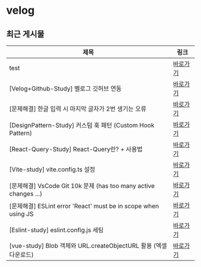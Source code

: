 # velog

## 최근 게시물

| 제목 | 링크 |
| --- | --- |
| test | <a href="https://velog.io/@nuyhes/test" target="_blank">바로가기</a> |
| [Velog+Github-Study] 벨로그 깃허브 연동 | <a href="https://velog.io/@nuyhes/VelogGithub-Study-%EB%B2%A8%EB%A1%9C%EA%B7%B8-%EA%B9%83%ED%97%88%EB%B8%8C-%EC%97%B0%EB%8F%99" target="_blank">바로가기</a> |
| [문제해결] 한글 입력 시 마지막 글자가 2번 생기는 오류 | <a href="https://velog.io/@nuyhes/%EB%AC%B8%EC%A0%9C%ED%95%B4%EA%B2%B0-%ED%95%9C%EA%B8%80-%EC%9E%85%EB%A0%A5-%EC%8B%9C-%EB%A7%88%EC%A7%80%EB%A7%89-%EA%B8%80%EC%9E%90%EA%B0%80-2%EB%B2%88-%EC%83%9D%EA%B8%B0%EB%8A%94-%EC%98%A4%EB%A5%98" target="_blank">바로가기</a> |
| [DesignPattern-Study] 커스텀 훅 패턴 (Custom Hook Pattern) | <a href="https://velog.io/@nuyhes/React-%EB%94%94%EC%9E%90%EC%9D%B8-%ED%8C%A8%ED%84%B4-%EC%BB%A4%EC%8A%A4%ED%85%80-%ED%9B%85-%ED%8C%A8%ED%84%B4-Custom-Hook-Pattern" target="_blank">바로가기</a> |
| [React-Query-Study] React-Query란? + 사용법 | <a href="https://velog.io/@nuyhes/React-Query-Study-React-Query%EB%9E%80-%EC%82%AC%EC%9A%A9%EB%B2%95" target="_blank">바로가기</a> |
| [Vite-study] vite.config.ts 설정 | <a href="https://velog.io/@nuyhes/Vite-study-vite.config.ts-%EC%84%A4%EC%A0%95" target="_blank">바로가기</a> |
| [문제해결] VsCode Git 10k 문제 (has too many active changes ...) | <a href="https://velog.io/@nuyhes/%EB%AC%B8%EC%A0%9C%ED%95%B4%EA%B2%B0-VsCode-Git-10k-%EB%AC%B8%EC%A0%9C-has-too-many-active-changes-" target="_blank">바로가기</a> |
| [문제해결] ESLint error  'React' must be in scope when using JS | <a href="https://velog.io/@nuyhes/%EB%AC%B8%EC%A0%9C%ED%95%B4%EA%B2%B0-ESLint-error-React-must-be-in-scope-when-using-JS" target="_blank">바로가기</a> |
| [Eslint-study] eslint.config.js 세팅 | <a href="https://velog.io/@nuyhes/Eslint-study-eslint.config.js-%EC%84%B8%ED%8C%85" target="_blank">바로가기</a> |
| [vue-study] Blob 객체와 URL.createObjectURL 활용 (엑셀 다운로드) | <a href="https://velog.io/@nuyhes/%EB%AC%B8%EC%A0%9C%ED%95%B4%EA%B2%B0-XML-%ED%98%95%EC%8B%9D%EC%9D%98-%EC%97%91%EC%85%80-%ED%8C%8C%EC%9D%BC-%EB%8B%A4%EC%9A%B4%EB%A1%9C%EB%93%9C" target="_blank">바로가기</a> |
